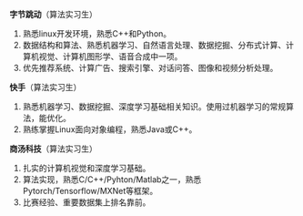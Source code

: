 **字节跳动**（算法实习生）

1. 熟悉linux开发环境，熟悉C++和Python。
2. 数据结构和算法、熟悉机器学习、自然语言处理、数据挖掘、分布式计算、计算机视觉、计算机图形学、语音合成中一项。
3. 优先推荐系统、计算广告、搜索引擎、对话问答、图像和视频分析处理。

**快手**（算法实习生）

1. 熟悉机器学习、数据挖掘、深度学习基础相关知识。使用过机器学习的常规算法，能优化。
2. 熟练掌握Linux面向对象编程，熟悉Java或C++。

**商汤科技**（算法实习生）

1. 扎实的计算机视觉和深度学习基础。
2. 算法实现，熟悉C/C++/Pyhton/Matlab之一，熟悉Pytorch/Tensorflow/MXNet等框架。
3. 比赛经验、重要数据集上排名靠前。